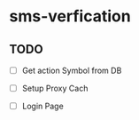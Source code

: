 # sms-verfication



## TODO

 -[ ] Get action Symbol from DB
 -[ ] Setup Proxy Cach
 -[ ] Login Page


